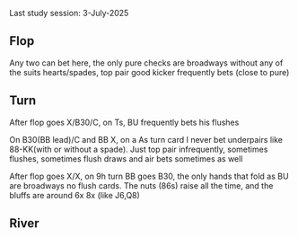 Last study session: 3-July-2025

## Flop

Any two can bet here, the only pure checks are broadways without any of the suits hearts/spades, top pair good kicker frequently bets (close to pure)

## Turn

After flop goes X/B30/C, on Ts, BU frequently bets his flushes  

On B30(BB lead)/C and BB X, on a As turn card I never bet underpairs like 88-KK(with or without a spade). Just top pair infrequently, sometimes flushes, sometimes flush draws and air bets sometimes as well

After flop goes X/X, on 9h turn BB goes B30, the only hands that fold as BU are broadways no flush cards. The nuts (86s) raise all the time, and the bluffs are around 6x 8x (like J6,Q8)

## River
